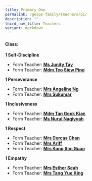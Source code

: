 ```yaml
---
title: Primary One
permalink: /gesps-family/Teachers/p1/
description: ""
third_nav_title: Teachers
variant: markdown
---
```

#### Class:

**1 Self-Discipline**
*   Form Teacher: **[Ms Junity Tay](mailto:junity_tay@schools.gov.sg)**
*   Form Teacher: **[Mdm Teo Siew Ping](mailto:teo_siew_ping_paulyne@schools.gov.sg)**

**1 Perseverance**
*   Form Teacher: **[Mrs Angeline Ng](mailto:angeline_ong_ling_ling@schools.gov.sg)**
*   Form Teacher: **[Mrs Sukumar](mailto:subangkini_sukumar@schools.gov.sg)**

**1 Inclusiveness**
*   Form Teacher: **[Mdm Tan Geok Kian](mailto:tan_geok_kian@schools.gov.sg)**
*   Form Teacher: **[Ms Nurul Naqiyyah](mailto:nurul_naqiyyah_mohd_kamal@schools.gov.sg)**

**1 Respect**  
*   Form Teacher: **[Mrs Dorcas Chan](mailto:koh_kah_fong_dorcas@schools.gov.sg)**
*   Form Teacher: **[Mrs Ariff](mailto:rabiah_bibi_ahmed_mitten@schools.gov.sg)**
*   Form Teacher: **[Mrs Kong Sim Guan](mailto:kong_sim_guan@schools.gov.sg)**

**1 Empathy**
*   Form Teacher: **[Mrs Esther Seah](mailto:goh_yue_yin_esther@schools.gov.sg)**
*   Form Teacher: **[Mrs Tang Yue Xing](mailto:kwan_yue_xing@schools.gov.sg)**
